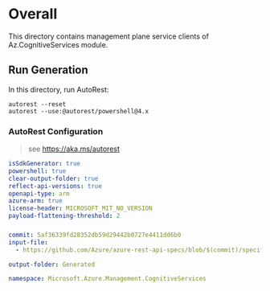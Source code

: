 # Overall
This directory contains management plane service clients of Az.CognitiveServices module.

## Run Generation
In this directory, run AutoRest:
```
autorest --reset
autorest --use:@autorest/powershell@4.x
```

### AutoRest Configuration
> see https://aka.ms/autorest
``` yaml
isSdkGenerator: true
powershell: true
clear-output-folder: true
reflect-api-versions: true
openapi-type: arm
azure-arm: true
license-header: MICROSOFT_MIT_NO_VERSION
payload-flattening-threshold: 2
```



###
``` yaml
commit: 5af36339fd28352db59d29442b0727e4411dd6b0
input-file:
  - https://github.com/Azure/azure-rest-api-specs/blob/$(commit)/specification/cognitiveservices/resource-manager/Microsoft.CognitiveServices/preview/2023-10-01-preview/cognitiveservices.json

output-folder: Generated

namespace: Microsoft.Azure.Management.CognitiveServices
```